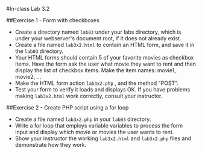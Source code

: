 #In-class Lab 3.2


##Exercise 1 - Form with checkboxes

* Create a directory named ```lab03``` under your labs directory, which is under your webserver's document root, if it does not already exist.
* Create a file named ```lab3x2.html``` to contain an HTML form, and save it in the ```lab03``` directory.
* Your HTML forms should contain 5 of your favorite movies as checkbox items. Have the form ask the user what movie they want to rent and then display the list of checkbox items. Make the item names: movie1, movie2, ...
* Make the HTML form action ```lab3x2.php``` , and the method "POST".
* Test your form to verify it loads and displays OK. If you have problems making ```lab3x2.html``` work correctly, consult your instructor.

##Exercise 2 - Create PHP script using a for loop

* Create a file named ```lab3x2.php``` in your ```lab03``` directory.
* Write a for loop that employs variable variables to process the form input and display which movie or movies the user wants to rent.
* Show your instructor the working ```lab3x2.html``` and ```lab3x2.php``` files and demonstrate how they work.

